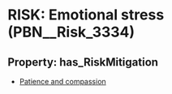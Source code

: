 # RISK: __Emotional stress__ (PBN__Risk_3334)

## Property: has_RiskMitigation

* [Patience and compassion](PBN__Mitigation_2052)


